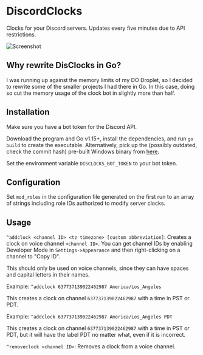 # DiscordClocks
Clocks for your Discord servers. Updates every five minutes due to API restrictions.

![Screenshot](https://i.imgur.com/HaCt4I4.png)

## Why rewrite DisClocks in Go?
I was running up against the memory limits of my DO Droplet, so I decided to rewrite some of the smaller projects I had there in Go. In this case, doing so cut the memory usage of the clock bot in slightly more than half.

## Installation
Make sure you have a bot token for the Discord API.

Download the program and Go v1.15+, install the dependencies, and run `go build` to create the executable.  Alternatively, pick up the (possibly outdated, check the commit hash) pre-built Windows binary from [here](https://github.com/karashiiro/DiscordClocks/releases/latest).

Set the environment variable `DISCLOCKS_BOT_TOKEN` to your bot token.

## Configuration
Set `mod_roles` in the configuration file generated on the first run to an array of strings including role IDs authorized
to modify server clocks.

## Usage
`^addclock <channel ID> <tz timezone> [custom abbreviation]`: Creates a clock on voice channel `<channel ID>`. You can get
channel IDs by enabling Developer Mode in `Settings->Appearance` and then right-clicking on a channel to "Copy ID".

This should only be used on voice channels, since they can have spaces and capital letters in their names.

Example: `^addclock 637737139022462987 America/Los_Angeles`

This creates a clock on channel `637737139022462987` with a time in PST or PDT.

Example: `^addclock 637737139022462987 America/Los_Angeles PDT`

This creates a clock on channel `637737139022462987` with a time in PST or PDT, but it will have the label PDT no
matter what, even if it is incorrect.

`^removeclock <channel ID>`: Removes a clock from a voice channel.
